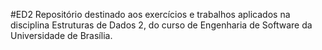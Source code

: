 #ED2
Repositório destinado aos exercícios e trabalhos aplicados na disciplina Estruturas de Dados 2, do curso de Engenharia de Software da Universidade de Brasília.

